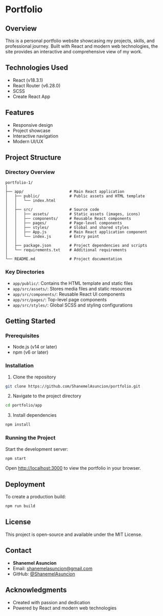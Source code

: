 # Portfolio

## Overview
This is a personal portfolio website showcasing my projects, skills, and professional journey. Built with React and modern web technologies, the site provides an interactive and comprehensive view of my work.

## Technologies Used
- React (v18.3.1)
- React Router (v6.28.0)
- SCSS
- Create React App

## Features
- Responsive design
- Project showcase
- Interactive navigation
- Modern UI/UX

## Project Structure

### Directory Overview
```
portfolio-1/
│
├── app/                    # Main React application
│   ├── public/             # Public assets and HTML template
│   │   └── index.html
│   │
│   ├── src/                # Source code
│   │   ├── assets/         # Static assets (images, icons)
│   │   ├── components/     # Reusable React components
│   │   ├── pages/          # Page-level components
│   │   ├── styles/         # Global and shared styles
│   │   ├── App.js          # Main React application component
│   │   └── index.js        # Entry point
│   │
│   ├── package.json        # Project dependencies and scripts
│   └── requirements.txt    # Additional requirements
│
└── README.md               # Project documentation
```

### Key Directories
- `app/public/`: Contains the HTML template and static files
- `app/src/assets/`: Stores media files and static resources
- `app/src/components/`: Reusable React UI components
- `app/src/pages/`: Top-level page components
- `app/src/styles/`: Global SCSS and styling configurations

## Getting Started

### Prerequisites
- Node.js (v14 or later)
- npm (v6 or later)

### Installation
1. Clone the repository
```bash
git clone https://github.com/ShanemelAsuncion/portfolio.git
```

2. Navigate to the project directory
```bash
cd portfolio/app
```

3. Install dependencies
```bash
npm install
```

### Running the Project
Start the development server:
```bash
npm start
```
Open [http://localhost:3000](http://localhost:3000) to view the portfolio in your browser.

## Deployment
To create a production build:
```bash
npm run build
```

## License
This project is open-source and available under the MIT License.

## Contact
- **Shanemel Asuncion**
- Email: shanemelasuncion@gmail.com
- GitHub: [@ShanemelAsuncion](https://github.com/ShanemelAsuncion)

## Acknowledgments
- Created with passion and dedication
- Powered by React and modern web technologies